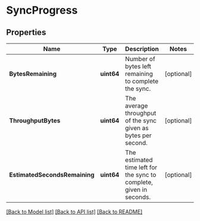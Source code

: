 # SyncProgress

## Properties

Name | Type | Description | Notes
------------ | ------------- | ------------- | -------------
**BytesRemaining** | **uint64** | Number of bytes left remaining to complete the sync.  | [optional] 
**ThroughputBytes** | **uint64** | The average throughput of the sync given as bytes per  second.  | [optional] 
**EstimatedSecondsRemaining** | **uint64** | The estimated time left for the sync to complete, given in seconds.  | [optional] 

[[Back to Model list]](../README.md#documentation-for-models) [[Back to API list]](../README.md#documentation-for-api-endpoints) [[Back to README]](../README.md)


